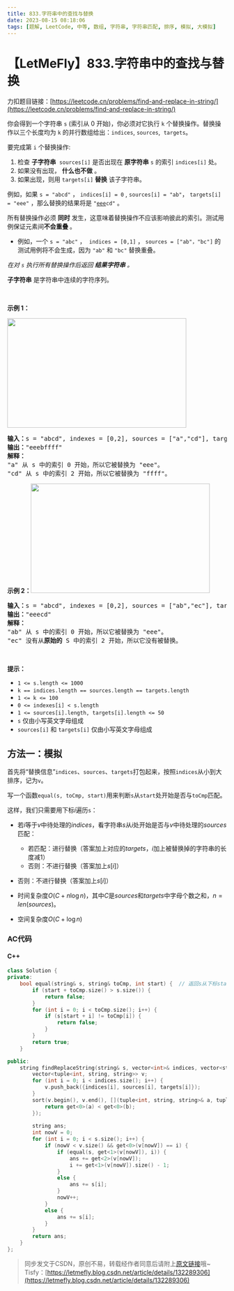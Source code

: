 ```yaml
---
title: 833.字符串中的查找与替换
date: 2023-08-15 08:18:06
tags: [题解, LeetCode, 中等, 数组, 字符串, 字符串匹配, 排序, 模拟, 大模拟]
---
```


# 【LetMeFly】833.字符串中的查找与替换

力扣题目链接：[https://leetcode.cn/problems/find-and-replace-in-string/](https://leetcode.cn/problems/find-and-replace-in-string/)

<p>你会得到一个字符串 <code>s</code>&nbsp;(索引从 0 开始)，你必须对它执行 <code>k</code> 个替换操作。替换操作以三个长度均为 <code>k</code> 的并行数组给出：<code>indices</code>,&nbsp;<code>sources</code>,&nbsp;&nbsp;<code>targets</code>。</p>

<p>要完成第 <code>i</code> 个替换操作:</p>

<ol>
	<li>检查 <strong>子字符串</strong> &nbsp;<code>sources[i]</code>&nbsp;是否出现在 <strong>原字符串</strong> <code>s</code> 的索引&nbsp;<code>indices[i]</code>&nbsp;处。</li>
	<li>如果没有出现，&nbsp;<strong>什么也不做</strong>&nbsp;。</li>
	<li>如果出现，则用&nbsp;<code>targets[i]</code>&nbsp;<strong>替换</strong>&nbsp;该子字符串。</li>
</ol>

<p>例如，如果 <code>s = "abcd"</code>&nbsp;，&nbsp;<code>indices[i] = 0</code> ,&nbsp;<code>sources[i] = "ab"</code>， <code>targets[i] = "eee"</code> ，那么替换的结果将是 <code>"<u>eee</u>cd"</code> 。</p>

<p>所有替换操作必须 <strong>同时</strong> 发生，这意味着替换操作不应该影响彼此的索引。测试用例保证元素间<strong>不会重叠 </strong>。</p>

<ul>
	<li>例如，一个 <code>s = "abc"</code> ，&nbsp; <code>indices = [0,1]</code> ， <code>sources = ["ab"，"bc"]</code>&nbsp;的测试用例将不会生成，因为 <code>"ab"</code> 和 <code>"bc"</code> 替换重叠。</li>
</ul>

<p><em>在对 <code>s</code>&nbsp;执行所有替换操作后返回 <strong>结果字符串</strong> 。</em></p>

<p><strong>子字符串</strong> 是字符串中连续的字符序列。</p>

<p>&nbsp;</p>

<p><strong>示例 1：</strong></p>

<p><img src="https://assets.leetcode.com/uploads/2021/06/12/833-ex1.png" style="height: 251px; width: 411px;" /></p>

<pre>
<strong>输入：</strong>s = "abcd", indexes = [0,2], sources = ["a","cd"], targets = ["eee","ffff"]
<strong>输出：</strong>"eeebffff"
<strong>解释：
</strong>"a" 从 s 中的索引 0 开始，所以它被替换为 "eee"。
"cd" 从 s 中的索引 2 开始，所以它被替换为 "ffff"。
</pre>

<p><strong>示例 2：</strong><img src="https://assets.leetcode.com/uploads/2021/06/12/833-ex2-1.png" style="height: 251px; width: 411px;" /></p>

<pre>
<strong>输入：</strong>s = "abcd", indexes = [0,2], sources = ["ab","ec"], targets = ["eee","ffff"]
<strong>输出：</strong>"eeecd"
<strong>解释：
</strong>"ab" 从 s 中的索引 0 开始，所以它被替换为 "eee"。
"ec" 没有从<strong>原始的</strong> S 中的索引 2 开始，所以它没有被替换。
</pre>

<p>&nbsp;</p>

<p><strong>提示：</strong></p>

<ul>
	<li><code>1 &lt;= s.length &lt;= 1000</code></li>
	<li><code>k == indices.length == sources.length == targets.length</code></li>
	<li><code>1 &lt;= k &lt;= 100</code></li>
	<li><code>0 &lt;= indexes[i] &lt; s.length</code></li>
	<li><code>1 &lt;= sources[i].length, targets[i].length &lt;= 50</code></li>
	<li><code>s</code> 仅由小写英文字母组成</li>
	<li><code>sources[i]</code> 和 <code>targets[i]</code> 仅由小写英文字母组成</li>
</ul>


    
## 方法一：模拟

首先将“替换信息”```indices```、```sources```、```targets```打包起来，按照```indices```从小到大排序，记为```v```。

写一个函数```equal(s, toCmp, start)```用来判断```s```从```start```处开始是否与```toCmp```匹配。

这样，我们只需要用下标$i$遍历```s```：
   + 若$i$等于$v$中待处理的$indices$，看字符串$s$从$i$处开始是否与$v$中待处理的$sources$匹配：
      + 若匹配：进行替换（答案加上对应的$targets$，$i$加上被替换掉的字符串的长度减1）
	  + 否则：不进行替换（答案加上$s[i]$）
   + 否则：不进行替换（答案加上$s[i]$）

+ 时间复杂度$O(C + n\log n)$，其中$C$是$sources$和$targets$中字母个数之和，$n=len(sources)$。
+ 空间复杂度$O(C + \log n)$

### AC代码

#### C++

```cpp
class Solution {
private:
    bool equal(string& s, string& toCmp, int start) {  // 返回s从下标start开始，是否与toCmp匹配
        if (start + toCmp.size() > s.size()) {
            return false;
        }
        for (int i = 0; i < toCmp.size(); i++) {
            if (s[start + i] != toCmp[i]) {
                return false;
            }
        }
        return true;
    }

public:
    string findReplaceString(string& s, vector<int>& indices, vector<string>& sources, vector<string>& targets) {
        vector<tuple<int, string, string>> v;
        for (int i = 0; i < indices.size(); i++) {
            v.push_back({indices[i], sources[i], targets[i]});
        }
        sort(v.begin(), v.end(), [](tuple<int, string, string>& a, tuple<int, string, string>& b) {
            return get<0>(a) < get<0>(b);
        });
        
        string ans;
        int nowV = 0;
        for (int i = 0; i < s.size(); i++) {
            if (nowV < v.size() && get<0>(v[nowV]) == i) {
                if (equal(s, get<1>(v[nowV]), i)) {
                    ans += get<2>(v[nowV]);
                    i += get<1>(v[nowV]).size() - 1;
                }
                else {
                    ans += s[i];
                }
                nowV++;
            }
            else {
                ans += s[i];
            }
        }
        return ans;
    }
};
```

> 同步发文于CSDN，原创不易，转载经作者同意后请附上[原文链接](https://blog.letmefly.xyz/2023/08/15/LeetCode%200833.%E5%AD%97%E7%AC%A6%E4%B8%B2%E4%B8%AD%E7%9A%84%E6%9F%A5%E6%89%BE%E4%B8%8E%E6%9B%BF%E6%8D%A2/)哦~
> Tisfy：[https://letmefly.blog.csdn.net/article/details/132289306](https://letmefly.blog.csdn.net/article/details/132289306)
